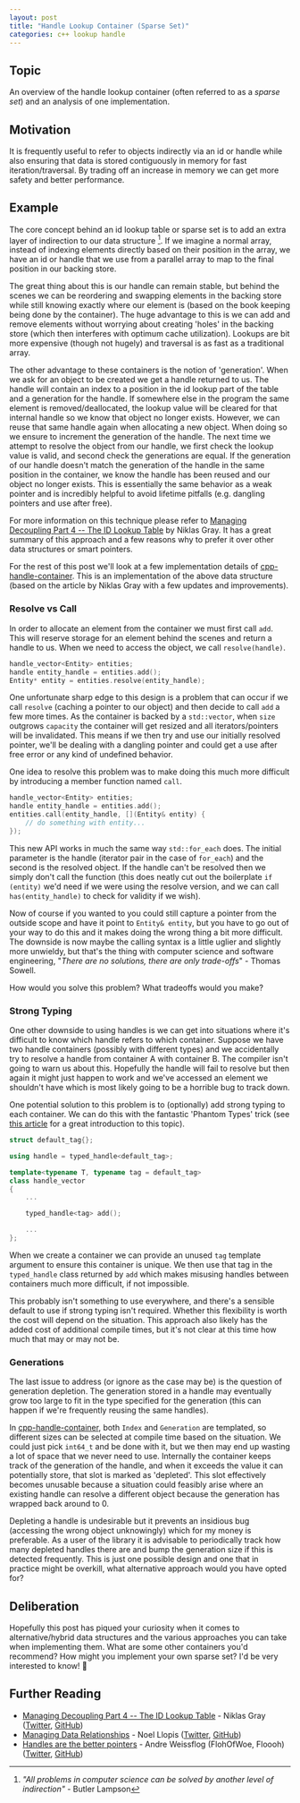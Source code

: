 ```yaml
---
layout: post
title: "Handle Lookup Container (Sparse Set)"
categories: c++ lookup handle
---
```


## Topic

An overview of the handle lookup container (often referred to as a _sparse set_) and an analysis of one implementation.

## Motivation

It is frequently useful to refer to objects indirectly via an id or handle while also ensuring that data is stored contiguously in memory for fast iteration/traversal. By trading off an increase in memory we can get more safety and better performance.

## Example

The core concept behind an id lookup table or sparse set is to add an extra layer of indirection to our data structure [^1]. If we imagine a normal array, instead of indexing elements directly based on their position in the array, we have an id or handle that we use from a parallel array to map to the final position in our backing store.

The great thing about this is our handle can remain stable, but behind the scenes we can be reordering and swapping elements in the backing store while still knowing exactly where our element is (based on the book keeping being done by the container). The huge advantage to this is we can add and remove elements without worrying about creating 'holes' in the backing store (which then interferes with optimum cache utilization). Lookups are bit more expensive (though not hugely) and traversal is as fast as a traditional array.

The other advantage to these containers is the notion of 'generation'. When we ask for an object to be created we get a handle returned to us. The handle will contain an index to a position in the id lookup part of the table and a generation for the handle. If somewhere else in the program the same element is removed/deallocated, the lookup value will be cleared for that internal handle so we know that object no longer exists. However, we can reuse that same handle again when allocating a new object. When doing so we ensure to increment the generation of the handle. The next time we attempt to resolve the object from our handle, we first check the lookup value is valid, and second check the generations are equal. If the generation of our handle doesn't match the generation of the handle in the same position in the container, we know the handle has been reused and our object no longer exists. This is essentially the same behavior as a weak pointer and is incredibly helpful to avoid lifetime pitfalls (e.g. dangling pointers and use after free).

For more information on this technique please refer to [Managing Decoupling Part 4 -- The ID Lookup Table](http://bitsquid.blogspot.com/2011/09/managing-decoupling-part-4-id-lookup.html) by Niklas Gray. It has a great summary of this approach and a few reasons why to prefer it over other data structures or smart pointers.

For the rest of this post we'll look at a few implementation details of [cpp-handle-container](https://github.com/pr0g/cpp-handle-container). This is an implementation of the above data structure (based on the article by Niklas Gray with a few updates and improvements).

[^1]: _"All problems in computer science can be solved by another level of indirection"_ - Butler Lampson

### Resolve vs Call

In order to allocate an element from the container we must first call `add`. This will reserve storage for an element behind the scenes and return a handle to us. When we need to access the object, we call `resolve(handle)`.

```c++
handle_vector<Entity> entities;
handle entity_handle = entities.add();
Entity* entity = entities.resolve(entity_handle);
```

One unfortunate sharp edge to this design is a problem that can occur if we call `resolve` (caching a pointer to our object) and then decide to call `add` a few more times. As the container is backed by a `std::vector`, when `size` outgrows `capacity` the container will get resized and all iterators/pointers will be invalidated. This means if we then try and use our initially resolved pointer, we'll be dealing with a dangling pointer and could get a use after free error or any kind of undefined behavior.

One idea to resolve this problem was to make doing this much more difficult by introducing a member function named `call`.

```c++
handle_vector<Entity> entities;
handle entity_handle = entities.add();
entities.call(entity_handle, [](Entity& entity) {
    // do something with entity...
});
```

This new API works in much the same way `std::for_each` does. The initial parameter is the handle (iterator pair in the case of `for_each`) and the second is the resolved object. If the handle can't be resolved then we simply don't call the function (this does neatly cut out the boilerplate `if (entity)` we'd need if we were using the resolve version, and we can call `has(entity_handle)` to check for validity if we wish).

Now of course if you wanted to you could still capture a pointer from the outside scope and have it point to `Entity& entity`, but you have to go out of your way to do this and it makes doing the wrong thing a bit more difficult. The downside is now maybe the calling syntax is a little uglier and slightly more unwieldy, but that's the thing with computer science and software engineering, "_There are no solutions, there are only trade-offs_" - Thomas Sowell.

How would you solve this problem? What tradeoffs would you make?

### Strong Typing

One other downside to using handles is we can get into situations where it's difficult to know which handle refers to which container. Suppose we have two handle containers (possibly with different types) and we accidentally try to resolve a handle from container A with container B. The compiler isn't going to warn us about this. Hopefully the handle will fail to resolve but then again it might just happen to work and we've accessed an element we shouldn't have which is most likely going to be a horrible bug to track down.

One potential solution to this problem is to (optionally) add strong typing to each container. We can do this with the fantastic 'Phantom Types' trick (see [this article](https://blog.demofox.org/2015/02/05/getting-strongly-typed-typedefs-using-phantom-types/) for a great introduction to this topic).

```c++
struct default_tag{};

using handle = typed_handle<default_tag>;

template<typename T, typename tag = default_tag>
class handle_vector
{
    ...

    typed_handle<tag> add();

    ...
};
```

When we create a container we can provide an unused `tag` template argument to ensure this container is unique. We then use that tag in the `typed_handle` class returned by `add` which makes misusing handles between containers much more difficult, if not impossible.

This probably isn't something to use everywhere, and there's a sensible default to use if strong typing isn't required. Whether this flexibility is worth the cost will depend on the situation. This approach also likely has the added cost of additional compile times, but it's not clear at this time how much that may or may not be.

### Generations

The last issue to address (or ignore as the case may be) is the question of generation depletion. The generation stored in a handle may eventually grow too large to fit in the type specified for the generation (this can happen if we're frequently reusing the same handles).

In [cpp-handle-container](https://github.com/pr0g/cpp-handle-container), both `Index` and `Generation` are templated, so different sizes can be selected at compile time based on the situation. We could just pick `int64_t` and be done with it, but we then may end up wasting a lot of space that we never need to use. Internally the container keeps track of the generation of the handle, and when it exceeds the value it can potentially store, that slot is marked as 'depleted'. This slot effectively becomes unusable because a situation could feasibly arise where an existing handle can resolve a different object because the generation has wrapped back around to 0.

Depleting a handle is undesirable but it prevents an insidious bug (accessing the wrong object unknowingly) which for my money is preferable. As a user of the library it is advisable to periodically track how many depleted handles there are and bump the generation size if this is detected frequently. This is just one possible design and one that in practice might be overkill, what alternative approach would you have opted for?

## Deliberation

Hopefully this post has piqued your curiosity when it comes to alternative/hybrid data structures and the various approaches you can take when implementing them. What are some other containers you'd recommend? How might you implement your own sparse set? I'd be very interested to know! 🙂

## Further Reading

* [Managing Decoupling Part 4 -- The ID Lookup Table](http://bitsquid.blogspot.com/2011/09/managing-decoupling-part-4-id-lookup.html) - Niklas Gray ([Twitter](https://twitter.com/niklasfrykholm), [GitHub](https://github.com/niklas-ourmachinery))
* [Managing Data Relationships](https://gamesfromwithin.com/managing-data-relationships) - Noel Llopis ([Twitter](https://twitter.com/noel_llopis), [GitHub](https://github.com/llopis))
* [Handles are the better pointers](https://floooh.github.io/2018/06/17/handles-vs-pointers.html) - Andre Weissflog (FlohOfWoe, Floooh) ([Twitter](https://twitter.com/FlohOfWoe), [GitHub](https://github.com/floooh))
